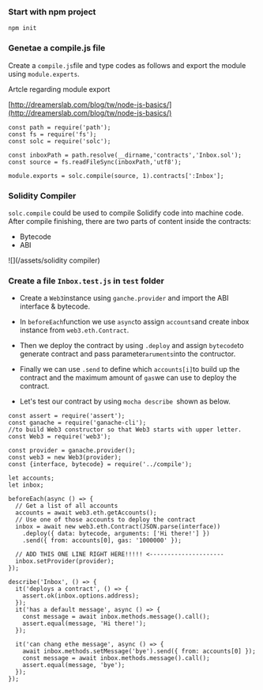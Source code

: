 ### Start with npm project

```
npm init
```

### Genetae a compile.js file

Create a `compile.js`file and type codes as follows and export the module using `module.experts`.

Artcle regarding module export

[http://dreamerslab.com/blog/tw/node-js-basics/](http://dreamerslab.com/blog/tw/node-js-basics/)

```
const path = require('path');
const fs = require('fs');
const solc = require('solc');

const inboxPath = path.resolve(__dirname,'contracts','Inbox.sol');
const source = fs.readFileSync(inboxPath,'utf8');

module.exports = solc.compile(source, 1).contracts[':Inbox'];
```

### Solidity Compiler

`solc.compile` could be used to compile Solidify code into machine code. After compile finishing, there are two parts of content inside the contracts:

* Bytecode
* ABI

![](/assets/solidity compiler)

### Create a file `Inbox.test.js` in `test` folder

* Create a `Web3`instance using `ganche.provider` and import the ABI interface & bytecode.

* In `beforeEach`function we use `async`to assign `accounts`and create inbox instance from `web3.eth.Contract`.

* Then we deploy  the contract by using `.deploy` and assign `bytecode`to generate contract and pass parameter`aruments`into the contructor.

* Finally we can use `.send` to define which `accounts[i]`to build up the contract and the maximum amount of `gas`we can use to deploy the contract.
* Let's test our contract by using `mocha describe `shown as below.

```
const assert = require('assert');
const ganache = require('ganache-cli');
//to build Web3 constructor so that Web3 starts with upper letter.
const Web3 = require('web3');

const provider = ganache.provider();
const web3 = new Web3(provider);
const {interface, bytecode} = require('../compile');

let accounts;
let inbox;

beforeEach(async () => {
  // Get a list of all accounts
  accounts = await web3.eth.getAccounts();
  // Use one of those accounts to deploy the contract
  inbox = await new web3.eth.Contract(JSON.parse(interface))
    .deploy({ data: bytecode, arguments: ['Hi there!'] })
    .send({ from: accounts[0], gas: '1000000' });

  // ADD THIS ONE LINE RIGHT HERE!!!!! <---------------------
  inbox.setProvider(provider);
});

describe('Inbox', () => {
  it('deploys a contract', () => {
    assert.ok(inbox.options.address);
  });
  it('has a default message', async () => {
    const message = await inbox.methods.message().call();
    assert.equal(message, 'Hi there!');
  });

  it('can chang ethe message', async () => {
    await inbox.methods.setMessage('bye').send({ from: accounts[0] });
    const message = await inbox.methods.message().call();
    assert.equal(message, 'bye');
  });
});
```

### 



